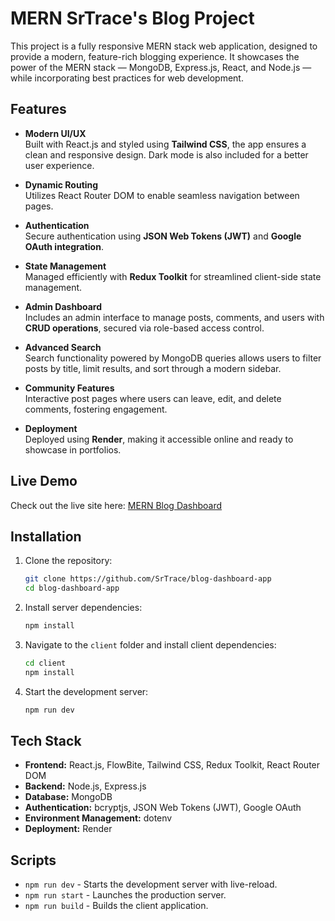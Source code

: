 # MERN SrTrace's Blog Project

This project is a fully responsive MERN stack web application, designed to provide a modern, feature-rich blogging experience. It showcases the power of the MERN stack — MongoDB, Express.js, React, and Node.js — while incorporating best practices for web development.

## Features

- **Modern UI/UX**  
  Built with React.js and styled using **Tailwind CSS**, the app ensures a clean and responsive design. Dark mode is also included for a better user experience.

- **Dynamic Routing**  
  Utilizes React Router DOM to enable seamless navigation between pages.

- **Authentication**  
  Secure authentication using **JSON Web Tokens (JWT)** and **Google OAuth integration**.

- **State Management**  
  Managed efficiently with **Redux Toolkit** for streamlined client-side state management.

- **Admin Dashboard**  
  Includes an admin interface to manage posts, comments, and users with **CRUD operations**, secured via role-based access control.

- **Advanced Search**  
  Search functionality powered by MongoDB queries allows users to filter posts by title, limit results, and sort through a modern sidebar.

- **Community Features**  
  Interactive post pages where users can leave, edit, and delete comments, fostering engagement.

- **Deployment**  
  Deployed using **Render**, making it accessible online and ready to showcase in portfolios.

## Live Demo

Check out the live site here: [MERN Blog Dashboard](https://blog-dashboard-app.onrender.com/)

## Installation

1. Clone the repository:

   ```bash
   git clone https://github.com/SrTrace/blog-dashboard-app
   cd blog-dashboard-app
   ```

2. Install server dependencies:

   ```bash
   npm install
   ```

3. Navigate to the `client` folder and install client dependencies:

   ```bash
   cd client
   npm install
   ```

4. Start the development server:
   ```bash
   npm run dev
   ```

## Tech Stack

- **Frontend:** React.js, FlowBite, Tailwind CSS, Redux Toolkit, React Router DOM
- **Backend:** Node.js, Express.js
- **Database:** MongoDB
- **Authentication:** bcryptjs, JSON Web Tokens (JWT), Google OAuth
- **Environment Management:** dotenv
- **Deployment:** Render

## Scripts

- `npm run dev` - Starts the development server with live-reload.
- `npm run start` - Launches the production server.
- `npm run build` - Builds the client application.
